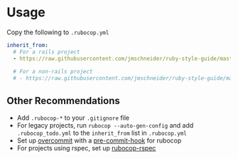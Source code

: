 # Usage

Copy the following to `.rubocop.yml`
```yaml
inherit_from:
  # For a rails project
  - https://raw.githubusercontent.com/jmschneider/ruby-style-guide/master/rails.yml
  
  # For a non-rails project
  # - https://raw.githubusercontent.com/jmschneider/ruby-style-guide/master/ruby.yml
```

## Other Recommendations

- Add `.rubocop-*` to your `.gitignore` file
- For legacy projects, run `rubocop --auto-gen-config` and add `.rubocop_todo.yml` to the `inherit_from` list in `.rubocop.yml`
- Set up [overcommit](https://github.com/brigade/overcommit) with a [pre-commit-hook](http://rubocop.readthedocs.io/en/latest/integration_with_other_tools/#git-pre-commit-hook-integration) for rubocop
- For projects using rspec, set up [rubocop-rspec](https://github.com/rubocop-hq/rubocop-rspec)